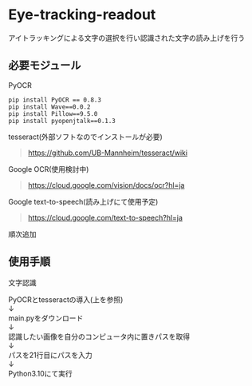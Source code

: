 # Eye-tracking-readout
アイトラッキングによる文字の選択を行い認識された文字の読み上げを行う

## 必要モジュール

PyOCR
```
pip install PyOCR == 0.8.3
pip install Wave==0.0.2
pip install Pillow==9.5.0
pip install pyopenjtalk==0.1.3
```

tesseract(外部ソフトなのでインストールが必要)
> https://github.com/UB-Mannheim/tesseract/wiki

Google OCR(使用検討中)
> https://cloud.google.com/vision/docs/ocr?hl=ja

Google text-to-speech(読み上げにて使用予定)
> https://cloud.google.com/text-to-speech?hl=ja

順次追加

## 使用手順

文字認識

PyOCRとtesseractの導入(上を参照)  
↓  
main.pyをダウンロード  
↓  
認識したい画像を自分のコンピュータ内に置きパスを取得  
↓  
パスを21行目にパスを入力  
↓  
Python3.10にて実行  